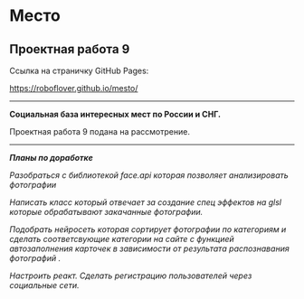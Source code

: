 # Место

## Проектная работа 9

Ссылка на страничку GitHub Pages:

https://roboflover.github.io/mesto/

---

**Социальная база интересных мест по России и СНГ.**

Проектная работа 9 подана на рассмотрение.

---

**_Планы по доработке_**

_Разобраться с библиотекой face.api которая позволяет анализировать фотографии_

_Написать класс который отвечает за создание спец эффектов на glsl которые обрабатывают закачанные фотографии._

_Подобрать нейросеть которая сортирует фотографии по категориям и сделать соответсвующие категории на сайте с функцией автозаполнения карточек в зависимости от результата распознавания фотографий ._

_Настроить реакт. Сделать регистрацию пользователей через социальные сети._
